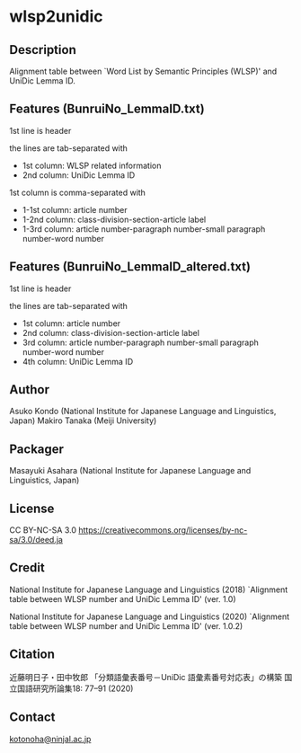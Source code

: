 # wlsp2unidic

## Description
Alignment table between `Word List by Semantic Principles (WLSP)' and UniDic Lemma ID.

## Features (BunruiNo_LemmaID.txt)

1st line is header

the lines are tab-separated with
- 1st column: WLSP related information
- 2nd column: UniDic Lemma ID

1st column is comma-separated with
- 1-1st column: article number
- 1-2nd column: class-division-section-article label
- 1-3rd column: article number-paragraph number-small paragraph number-word number

## Features (BunruiNo_LemmaID_altered.txt)

1st line is header

the lines are tab-separated with
- 1st column: article number
- 2nd column: class-division-section-article label
- 3rd column: article number-paragraph number-small paragraph number-word number
- 4th column: UniDic Lemma ID


## Author
Asuko Kondo (National Institute for Japanese Language and Linguistics, Japan)
Makiro Tanaka (Meiji University)

## Packager
Masayuki Asahara (National Institute for Japanese Language and Linguistics, Japan)

## License 
CC BY-NC-SA 3.0
https://creativecommons.org/licenses/by-nc-sa/3.0/deed.ja

## Credit
National Institute for Japanese Language and Linguistics (2018)
`Alignment table between WLSP number and UniDic Lemma ID' (ver. 1.0)

National Institute for Japanese Language and Linguistics (2020)
`Alignment table between WLSP number and UniDic Lemma ID' (ver. 1.0.2)

## Citation
近藤明日子・田中牧郎
「分類語彙表番号－UniDic 語彙素番号対応表」の構築
国立国語研究所論集18: 77–91 (2020)

## Contact
kotonoha@ninjal.ac.jp
